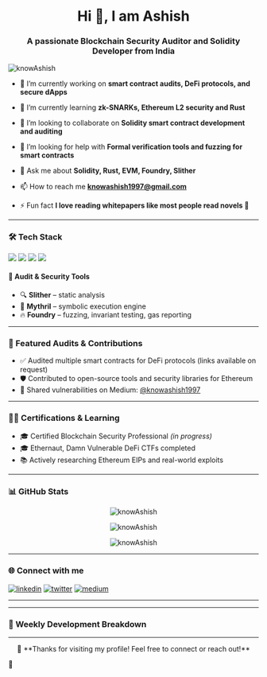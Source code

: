 <h1 align="center">Hi 👋, I am Ashish</h1>
<h3 align="center">A passionate Blockchain Security Auditor and Solidity Developer from India</h3>

<p align="left"> <img src="https://komarev.com/ghpvc/?username=knowAshish&label=Profile%20views&color=0e75b6&style=flat" alt="knowAshish" /> </p>

- 🔭 I’m currently working on **smart contract audits, DeFi protocols, and secure dApps**

- 🌱 I’m currently learning **zk-SNARKs, Ethereum L2 security and Rust**

- 👯 I’m looking to collaborate on **Solidity smart contract development and auditing**

- 🤝 I’m looking for help with **Formal verification tools and fuzzing for smart contracts**

- 💬 Ask me about **Solidity, Rust, EVM, Foundry, Slither**

- 📫 How to reach me **knowashish1997@gmail.com**

- ⚡ Fun fact **I love reading whitepapers like most people read novels 📘**

---

### 🛠️ Tech Stack
<p align="left">
  <img src="https://skillicons.dev/icons?i=solidity,foundry,git,github,vscode,linux,ethereum" />
  <img src="https://skillicons.dev/icons?i=uniswap" />
  <img src="https://skillicons.dev/icons?i=openzeppelin" />
  <img src="https://skillicons.dev/icons?i=solana" />
</p>

#### 🧪 Audit & Security Tools
- 🔍 **Slither** – static analysis
- 🧠 **Mythril** – symbolic execution engine
- 🔥 **Foundry** – fuzzing, invariant testing, gas reporting

---

### 🧰 Featured Audits & Contributions
- ✅ Audited multiple smart contracts for DeFi protocols (links available on request)
- 🛡️ Contributed to open-source tools and security libraries for Ethereum
- 🧠 Shared vulnerabilities on Medium: [@knowashish1997](https://medium.com/@knowashish1997)

---

### 🧑‍🏫 Certifications & Learning
- 🎓 Certified Blockchain Security Professional *(in progress)*
- 🎓 Ethernaut, Damn Vulnerable DeFi CTFs completed
- 📚 Actively researching Ethereum EIPs and real-world exploits

---

### 📊 GitHub Stats
<p align="center">
  <img src="https://github-readme-stats.vercel.app/api?username=knowAshish&show_icons=true&theme=tokyonight" alt="knowAshish" />
</p>
<p align="center">
  <img src="https://github-readme-streak-stats.herokuapp.com?user=knowAshish&theme=tokyonight" alt="knowAshish" />
</p>
<p align="center">
  <img src="https://github-readme-stats.vercel.app/api/top-langs/?username=knowAshish&layout=compact&theme=tokyonight" alt="knowAshish" />
</p>

---

### 🌐 Connect with me
<p align="left">
<a href="https://https://www.linkedin.com/in/ashish-patel-85479117b/" target="blank"><img align="center" src="https://skillicons.dev/icons?i=linkedin" alt="linkedin" /></a>
<a href="https://https://x.com/knowashish97" target="blank"><img align="center" src="https://skillicons.dev/icons?i=twitter" alt="twitter" /></a>
<a href="https://medium.com/@knowashish1997" target="blank"><img align="center" src="https://skillicons.dev/icons?i=medium" alt="medium" /></a>
</p>

---

---

### 📅 Weekly Development Breakdown
<!--START_SECTION:waka-->
<!--Replace with actual WakaTime stats if using-->
<!--END_SECTION:waka-->

---

<p align="center">
  🙏 **Thanks for visiting my profile! Feel free to connect or reach out!**
</p>


